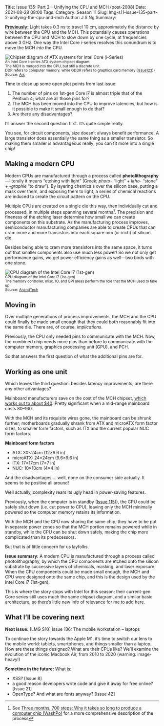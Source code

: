 Title: Issue 135: Part 2 – Unifying the CPU and MCH (post-2008)
Date: 2021-08-28 08:00
Tags: 
Category: Season 11
Slug: lmg-s11-issue-135-part-2-unifying-the-cpu-and-mch
Author: J S Ng
Summary: 

[**Previously:**](https://buttondown.email/laymansguide/archive/) Light takes 0.3 ns to travel 10 cm, approximately the distance by wire between the CPU and the MCH. This potentially causes operations between the CPU and MCH to slow down by one cycle, at frequencies above 3 GHz. One way the Intel Core i-series resolves this conundrum is to move the MCH *into* the CPU.

![Chipset diagram of ATX systems for Intel Core (i-Series)]({attach}/season11/issue134/issue134_02.gif)<br />
<small>An Intel Core i-series ATX system chipset diagram.<br />The MCH is merged into the CPU, but still a discrete unit.<br />DDR refers to computer memory, while GDDR refers to graphics card memory ([Issue123]({filename}/season10/issue123/issue123.md)))<br />Source: [Ars](https://arstechnica.com/gadgets/2009/09/intel-launches-all-new-pc-architecture-with-core-i5i7-cpus/)</small>

Time to close up some open plot points from last issue:

1. The number of pins on 1st-gen Core i7 is almost triple that of the Pentium 4; what are all those pins for?
2. The MCH has been moved into the CPU to improve latencies, but how is it possible to make it small enough to do that?
3. Are there any disadvantages?

I’ll answer the second question first. It’s quite simple really.

You see, for circuit components, size doesn’t always benefit performance. A large transistor does essentially the same thing as a smaller transistor. So making them smaller is advantageous really; you can fit more into a single chip!

## Making a modern CPU

Modern CPUs are manufactured through a process called **photolithography**—literally it means “etching with light” (Greek; _photo-_ “light” + _litho-_ “stone” + _-graphie_ “to draw”). By layering chemicals over the silicon base, putting a mask over them, and exposing them to light, a series of chemical reactions are induced to create the circuit pattern on the CPU.

Multiple CPUs are created on a single die this way, then individually cut and processed, in multiple steps spanning several months[^1]. The precision and fineness of the etching laser determine how small we can create components on this substrate. As the manufacturing process improves, semiconductor manufacturing companies are able to create CPUs that can cram more and more transistors into each square mm (or inch) of silicon die.

[^1]: See [Three months, 700 steps: Why it takes so long to produce a computer chip (WashPo)](https://www.washingtonpost.com/technology/2021/07/07/making-semiconductors-is-hard/) for a more comprehensive description of the process

Besides being able to cram more transistors into the same space, it turns out that smaller components also use much less power! So we not only get performance gains, we get power efficiency gains as well—two birds with one stone.

![CPU diagram of the Intel Core i7 (1st-gen)]({attach}/season11/issue135/issue135_01.jpg)<br />
<small>CPU diagram of the Intel Core i7 (1st-gen)<br />The memory controller, misc. IO, and QPI areas perform the role that the MCH used to take up<br />Source: [AnandTech](https://www.anandtech.com/print/2658/)</small>

## Moving in

Over multiple generations of process improvements, the MCH and the CPU could finally be made small enough that they could both reasonably fit into the same die. There are, of course, *implications*.

Previously, the CPU only needed pins to communicate with the MCH. Now, the combined chip needs more pins than before to communicate with the computer memory, graphics processing unit (GPU), and PCH.

So that answers the first question of what the additional pins are for.

## Working as one unit

Which leaves the third question: besides latency improvements, are there any other advantages?

Mainboard manufacturers save on the cost of the MCH chipset, [which works out to about $40](https://www.anandtech.com/show/2824). Pretty significant when a mid-range mainboard costs $80–$160.

With the MCH and its requisite wires gone, the mainboard can be shrunk further; motherboards gradually shrank from ATX and microATX form factor sizes, to smaller form factors, such as ITX and the current popular NUC form factors.

**Mainboard form factors**

- ATX: 30×24cm (12×9.6 in)
- microATX: 24×24cm (9.6×9.6 in)
- ITX: 17×17cm (7×7 in)
- NUC: 10×10cm (4×4 in)

And the disadvantages ... well, none on the consumer side actually. It seems to be positive all around!

Well actually, complexity rears its ugly head in power-saving features.

Previously, when the computer is in standby ([Issue 115]({filename}/season9/issue115/issue115.md))), the CPU could be safely shut down (i.e. cut power to CPU), leaving only the MCH minimally powered so the computer memory retains its information.

With the MCH and the CPU now sharing the same chip, they have to be put in separate power zones so that the MCH portion remains powered while in standby, while the CPU can be shut down safely, making the chip more complicated than its predecessors.

But that is of little concern for us layfolks.

**Issue summary:** A modern CPU is manufactured through a process called photolithography, by which the CPU components are etched onto the silicon substrate by successive layers of chemicals, masking, and laser exposure. When the CPU components could be made small enough, the MCH and CPU were designed onto the same chip, and this is the design used by the Intel Core i7 (1st-gen).

This is where the story stops with Intel for this season; their current-gen Core series still uses much the same chipset diagram, and a similar basic architecture, so there’s little new info of relevance for me to add here.

## What I’ll be covering next

**Next issue:** [LMG S10] Issue 136: The mobile workstation – laptops

To continue the story towards the Apple M1, it’s time to switch our lens to the mobile world: tablets, smartphones, and things smaller than a laptop. How are these things designed? What are their CPUs like? We’ll examine the evolution of the iconic Macbook Air, from 2010 to 2020 (warning: image-heavy!)

**Sometime in the future:** What is:

- XSS? [Issue 8]
- a good reason developers write code and give it away for free online? [Issue 21]
- OpenType? And what are fonts anyway? [Issue 42]
